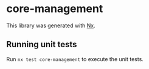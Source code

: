 # core-management

This library was generated with [Nx](https://nx.dev).

## Running unit tests

Run `nx test core-management` to execute the unit tests.
